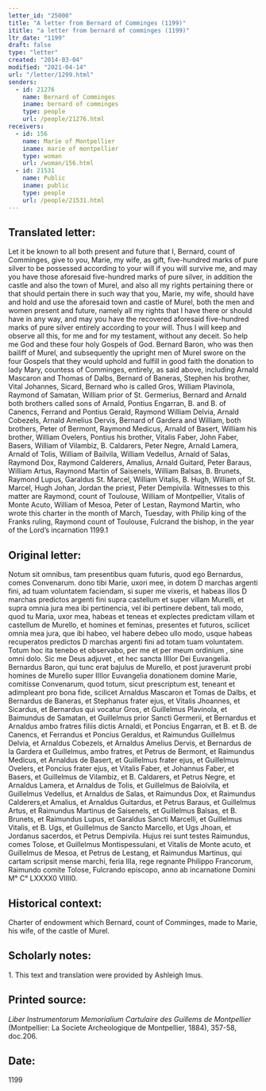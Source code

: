 ```yaml
---
letter_id: "25000"
title: "A letter from Bernard of Comminges (1199)"
ititle: "a letter from bernard of comminges (1199)"
ltr_date: "1199"
draft: false
type: "letter"
created: "2014-03-04"
modified: "2021-04-14"
url: "/letter/1299.html"
senders:
  - id: 21276
    name: Bernard of Comminges
    iname: bernard of comminges
    type: people
    url: /people/21276.html
receivers:
  - id: 156
    name: Marie of Montpellier
    iname: marie of montpellier
    type: woman
    url: /woman/156.html
  - id: 21531
    name: Public
    iname: public
    type: people
    url: /people/21531.html
---
```

<h2> Translated letter:</h2>Let it be known to all both present and future that I, Bernard, count of Comminges, give to you, Marie, my wife, as gift, five-hundred marks of pure silver to be possessed according to your will if you will survive me, and may you have those aforesaid five-hundred marks of pure silver, in addition the castle and also the town of Murel, and also all my rights pertaining there or that should pertain there in such way that you, Marie, my wife, should have and hold and use the aforesaid town and castle of Murel, both the men and women present and future, namely all my rights that I have there or should have in any way, and may you have the recovered aforesaid five-hundred marks of pure silver entirely according to your will.  Thus I will keep and observe all this, for me and for my testament, without any deceit.  So help me God and these four holy Gospels of God.
	Bernard Baron, who was then bailiff of Murel, and subsequently the upright men of Murel swore on the four Gospels that they would uphold and fulfill in good faith the donation to lady Mary, countess of Comminges, entirely, as said above, including Arnald Mascaron and Thomas of Dalbs, Bernard of Baneras, Stephen his brother, Vital Johannes, Sicard, Bernard who is called Gros, William Plavinola, Raymond of Samatan, William prior of St. Germerius, Bernard and Arnald both brothers called sons of Arnald, Pontius Engarran, B. and B. of Canencs, Ferrand and Pontius Gerald, Raymond William Delvia, Arnald Cobezels, Arnald Amelius Dervis, Bernard of Gardera and William, both brothers, Peter of Bermont, Raymond Medicus, Arnald of Basert, William his brother, William Ovelers, Pontius his brother, Vitalis Faber, John Faber, Basers, William of Vilambiz, B. Caldarers, Peter Negre, Arnald Lamera, Arnald of Tolis, William of Bailvila, William Vedellus, Arnald of Salas, Raymond Dox, Raymond Calderers, Amalius, Arnald Guitard, Peter Baraus, William Artus, Raymond Martin of Saisenels, William Balsas, B. Brunets, Raymond Lupus, Garaldus St. Marcel, William Vitalis, B. Hugh, William of St. Marcel, Hugh Johan, Jordan the priest, Peter Dempivila.
	Witnesses to this matter are Raymond, count of Toulouse, William of Montpellier, Vitalis of Monte Acuto, William of Mesoa, Peter of Lestan, Raymond Martin, who wrote this charter in the month of March, Tuesday, with Philip king of the Franks ruling, Raymond count of Toulouse, Fulcrand the bishop, in the year of the Lord’s incarnation 1199.1
<h2 class="mt-4"> Original letter:</h2>Notum sit omnibus, tam presentibus quam futuris, quod ego Bernardus, comes Convenarum. dono tibi Marie, uxori mee, in dotem D marchas argenti fini, ad tuam voluntatem faciendam, si super me vixeris, et habeas illos D marchas predictos argenti fini supra castellum et super villam Murelli, et supra omnia jura mea ibi pertinencia, vel ibi pertinere debent, tali modo, quod tu Maria, uxor mea, habeas et teneas et explectes predictam villam et castellum de Murello, et homines et feminas, presentes et futuros, scilicet omnia mea jura, que ibi habeo, vel habere debeo ullo modo, usque habeas recuperatos predictos D marchas argenti fini ad totam tuam voluntatem. Totum hoc ita tenebo et observabo, per me et per meum ordinium , sine omni dolo. Sic me Deus adjuvet , et hec sancta IIIIor Dei Euvangelia.
Bernardus Baron, qui tunc erat bajulus de Murello, et post juraverunt probi homines de Murello super IIIIor Euvangelia donationem domine Marie, comitisse Convenarum, quod totum, sicut prescriptum est, teneant et adimpleant pro bona fide, scilicet Arnaldus Mascaron et Tomas de Dalbs, et Bernardus de Baneras, et Stephanus frater ejus, et Vitalis Jhoannes, et Sicardus, et Bernardus qui vocatur Gros, et Guillelmus Plavinola, et Baimundus de Samatan, et Guillelmus prior Sancti Germerii, et Bernardus et Arnaldus ambo fratres filiis dictis Arnaldi, et Poncius Engarran, et B. et B. de Canencs, et Ferrandus et Poncius Geraldus, et Raimundus Guillelmus Delvia, et Arnaldus Cobezels, et Arnaldus Amelius Dervis, et Bernardus de la Gardera et Guillelmus, ambo fratres, et Petrus de Bermont, et Raimundus Medicus, et Arnaldus de Basert, et Guillelmus frater ejus, et Guillelmus Ovelers, et Poncius frater ejus, et Vitalis Faber, et Johannus Faber, et Basers, et Guillelmus de Vilambiz, et B. Caldarers, et Petrus Negre, et Arnaldus Lamera, et Arnaldus de Tolis, et Guillelmus de Baiolvila, et Guillelmus Vedellus, et Arnaldus de Salas, et Raimundus Dox, et Raimundus Calderers,et Amalius, et Arnaldus Guitardus, et Petrus Baraus, et Guillelmus Artus, et Raimundus Martinus de Saisenels, et Guillelmus Balsas, et B. Brunets, et Raimundus Lupus, et Garaldus Sancti Marcelli, et Guillelmus Vitalis, et B. Ugs, et Guillelmus de Sancto Marcello, et Ugs Jhoan, et Jordanus sacerdos, et Petrus Dempivila.
Hujus rei sunt testes Raimundus, comes Tolose, et Guillelmus Montispessulani, et Vitalis de Monte acuto, et Guillelmus de Mesoa, et Petrus de Lestang, et Raimundus Martinus, qui cartam scripsit mense marchi, feria IIIa, rege regnante Philippo Francorum, Raimundo comite Tolose, Fulcrando episcopo, anno ab incarnatione Domini M° C° LXXXX0 VIIII0.
<h2 class="mt-4"> Historical context:</h2>Charter of endowment which Bernard, count of Comminges, made to Marie, his wife, of the castle of Murel.
<h2 class="mt-4"> Scholarly notes:</h2>1. This text and translation were provided by Ashleigh Imus.
<h2 class="mt-4"> Printed source:</h2><p><em>Liber Instrumentorum Memorialium Cartulaire des Guillems de Montpellier</em> (Montpellier: La Societe Archeologique de Montpellier, 1884), 357-58, doc.206.</p><h2 class="mt-4"> Date:</h2>1199